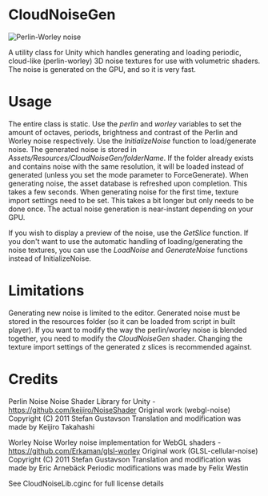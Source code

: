 # CloudNoiseGen
<img src="http://fewes.se/img/PerlinWorley.jpg" alt="Perlin-Worley noise"></img>

A utility class for Unity which handles generating and loading periodic, cloud-like (perlin-worley) 3D noise textures for use with volumetric shaders. The noise is generated on the GPU, and so it is very fast.

# Usage
The entire class is static.
Use the <i>perlin</i> and <i>worley</i> variables to set the amount of octaves, periods, brightness and contrast of the Perlin and Worley noise respectively.
Use the <i>InitializeNoise</i> function to load/generate noise.
The generated noise is stored in <i>Assets/Resources/CloudNoiseGen/folderName</i>.
If the folder already exists and contains noise with the same resolution, it will be loaded instead of generated (unless you set the mode parameter to ForceGenerate).
When generating noise, the asset database is refreshed upon completion. This takes a few seconds. When generating noise for the first time, texture import settings need to be set. This takes a bit longer but only needs to be done once. The actual noise generation is near-instant depending on your GPU.
  
If you wish to display a preview of the noise, use the <i>GetSlice</i> function.
If you don't want to use the automatic handling of loading/generating the noise textures, you can use the <i>LoadNoise</i> and <i>GenerateNoise</i> functions instead of InitializeNoise.
  
# Limitations
Generating new noise is limited to the editor.
Generated noise must be stored in the resources folder (so it can be loaded from script in built player).
If you want to modify the way the perlin/worley noise is blended together, you need to modify the <i>CloudNoiseGen</i> shader.
Changing the texture import settings of the generated z slices is recommended against.

# Credits
Perlin Noise
Noise Shader Library for Unity - https://github.com/keijiro/NoiseShader
Original work (webgl-noise) Copyright (C) 2011 Stefan Gustavson
Translation and modification was made by Keijiro Takahashi

Worley Noise
Worley noise implementation for WebGL shaders - https://github.com/Erkaman/glsl-worley
Original work (GLSL-cellular-noise) Copyright (C) 2011 Stefan Gustavson
Translation and modification was made by Eric Arnebäck
Periodic modifications was made by Felix Westin

See CloudNoiseLib.cginc for full license details
